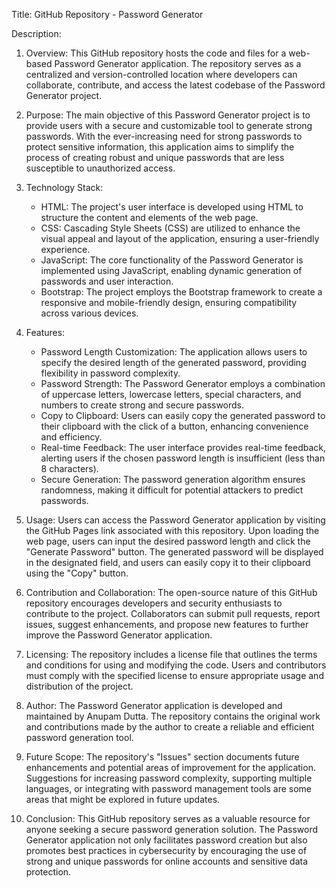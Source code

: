 Title: GitHub Repository - Password Generator

Description:
1. Overview:
   This GitHub repository hosts the code and files for a web-based Password Generator application. The repository serves as a centralized and version-controlled location where developers can collaborate, contribute, and access the latest codebase of the Password Generator project.

2. Purpose:
   The main objective of this Password Generator project is to provide users with a secure and customizable tool to generate strong passwords. With the ever-increasing need for strong passwords to protect sensitive information, this application aims to simplify the process of creating robust and unique passwords that are less susceptible to unauthorized access.

3. Technology Stack:
   - HTML: The project's user interface is developed using HTML to structure the content and elements of the web page.
   - CSS: Cascading Style Sheets (CSS) are utilized to enhance the visual appeal and layout of the application, ensuring a user-friendly experience.
   - JavaScript: The core functionality of the Password Generator is implemented using JavaScript, enabling dynamic generation of passwords and user interaction.
   - Bootstrap: The project employs the Bootstrap framework to create a responsive and mobile-friendly design, ensuring compatibility across various devices.

4. Features:
   - Password Length Customization: The application allows users to specify the desired length of the generated password, providing flexibility in password complexity.
   - Password Strength: The Password Generator employs a combination of uppercase letters, lowercase letters, special characters, and numbers to create strong and secure passwords.
   - Copy to Clipboard: Users can easily copy the generated password to their clipboard with the click of a button, enhancing convenience and efficiency.
   - Real-time Feedback: The user interface provides real-time feedback, alerting users if the chosen password length is insufficient (less than 8 characters).
   - Secure Generation: The password generation algorithm ensures randomness, making it difficult for potential attackers to predict passwords.

5. Usage:
   Users can access the Password Generator application by visiting the GitHub Pages link associated with this repository. Upon loading the web page, users can input the desired password length and click the "Generate Password" button. The generated password will be displayed in the designated field, and users can easily copy it to their clipboard using the "Copy" button.

6. Contribution and Collaboration:
   The open-source nature of this GitHub repository encourages developers and security enthusiasts to contribute to the project. Collaborators can submit pull requests, report issues, suggest enhancements, and propose new features to further improve the Password Generator application.

7. Licensing:
   The repository includes a license file that outlines the terms and conditions for using and modifying the code. Users and contributors must comply with the specified license to ensure appropriate usage and distribution of the project.

8. Author:
   The Password Generator application is developed and maintained by Anupam Dutta. The repository contains the original work and contributions made by the author to create a reliable and efficient password generation tool.

9. Future Scope:
   The repository's "Issues" section documents future enhancements and potential areas of improvement for the application. Suggestions for increasing password complexity, supporting multiple languages, or integrating with password management tools are some areas that might be explored in future updates.

10. Conclusion:
    This GitHub repository serves as a valuable resource for anyone seeking a secure password generation solution. The Password Generator application not only facilitates password creation but also promotes best practices in cybersecurity by encouraging the use of strong and unique passwords for online accounts and sensitive data protection.
